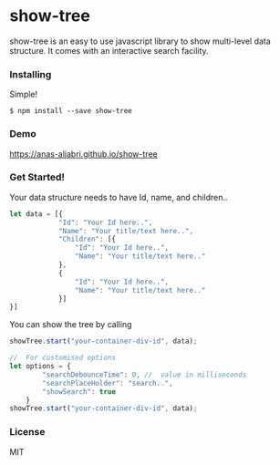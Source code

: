 ﻿# show-tree

show-tree is an easy to use javascript library to show multi-level data structure. It comes with an interactive search facility. 

### Installing

Simple!

```
$ npm install --save show-tree
```
### Demo

https://anas-aljabri.github.io/show-tree

### Get Started!

Your data structure needs to have Id, name, and children..

``` JavaScript
let data = [{
            "Id": "Your Id here..",
            "Name": "Your title/text here..",
            "Children": [{
                "Id": "Your Id here..",
                "Name": "Your title/text here.."
            },
            {
                "Id": "Your Id here..",
                "Name": "Your title/text here.."
            }]
}]
```

You can show the tree by calling

``` JavaScript
showTree.start("your-container-div-id", data);

//  For customised options
let options = {
        "searchDebounceTime": 0, //  value in milliseconds
        "searchPlaceHolder": "search..",
        "showSearch": true
    }
showTree.start("your-container-div-id", data);
```
### License

MIT

